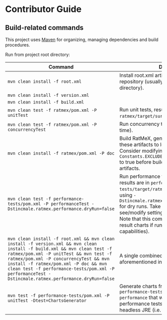 # Contributor Guide
## Build-related commands
This project uses [Maven](https://maven.apache.org/) for organizing, managing dependencies and build procedures.

Run from project root directory:

Command | Description
--- | ---
`mvn clean install -f root.xml` | Install root.xml artifact to local Maven repository (usually `~/.m2/repository/` directory).
`mvn clean install -f version.xml` |
`mvn clean install -f build.xml` |
`mvn clean test -f ratmex/pom.xml -P unitTest` | Run unit tests, results are in `ratmex/target/surefire-reports` directory.
`mvn clean test -f ratmex/pom.xml -P concurrencyTest` | Run concurrency tests (takes noticeable time).
`mvn clean install -f ratmex/pom.xml -P doc` | Build RatMeX, generate Javadocs, install these artifacts to local Maven repository. Consider modifying value of `Constants.EXCLUDE_ASSERTIONS_FROM_BYTECODE` to true before building production-ready artifacts.
`mvn clean test -f performance-tests/pom.xml -P performanceTest -Dstincmale.ratmex.performance.dryRun=false` | Run performance tests (takes a lot of time), results are in `performance-tests/target/ratmex-performance`. Consider using `-Dstincmale.ratmex.performance.dryRun=true` for dry runs. Take a look at `JmhOptions` to see/modify settings for performance tests. Note that this command also tries to generate result charts if run in headfull JRE (i.e. with UI capabilities).
`mvn clean install -f root.xml && mvn clean install -f version.xml && mvn clean install -f build.xml && mvn clean test -f ratmex/pom.xml -P unitTest && mvn test -f ratmex/pom.xml -P concurrencyTest && mvn install -f ratmex/pom.xml -P doc && mvn clean test -f performance-tests/pom.xml -P performanceTest -Dstincmale.ratmex.performance.dryRun=false` | A single combined command doing all the aforementioned in order.
`mvn test -f performance-tests/pom.xml -P unitTest -Dtest=ChartsGenerator` | Generate charts from results located in `performance-tests/target/ratmex-performance` that were obtained from running performance tests previously, e.g. in headless JRE (i.e. without UI capabilities).
